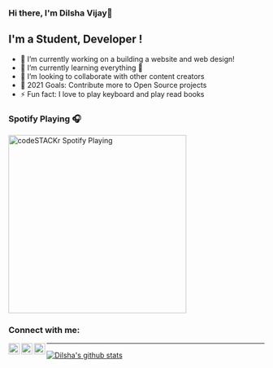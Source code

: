 ### Hi there, I'm Dilsha Vijay👋

## I'm a Student, Developer !

- 🔭 I’m currently working on a building a website and web design!
- 🌱 I’m currently learning everything 🤣
- 👯 I’m looking to collaborate with other content creators
- 🥅 2021 Goals: Contribute more to Open Source projects
- ⚡ Fun fact: I love to play keyboard and play read books

### Spotify Playing 🎧

[<img src="https://now-playing-codestackr.vercel.app/api/spotify-playing" alt="codeSTACKr Spotify Playing" width="350" />](https://open.spotify.com/user/3aacjdskncnk5yqjua2d6h78v)

### Connect with me:

[<img align="left" alt="dilsha | Twitter" width="22px" src="https://cdn.jsdelivr.net/npm/simple-icons@v3/icons/twitter.svg" />][twitter]
[<img align="left" alt="dilsha | LinkedIn" width="22px" src="https://cdn.jsdelivr.net/npm/simple-icons@v3/icons/linkedin.svg" />][linkedin]
[<img align="left" alt="dilsha | Instagram" width="22px" src="https://cdn.jsdelivr.net/npm/simple-icons@v3/icons/instagram.svg" />][instagram]


---
[![Dilsha's github stats](https://github-readme-stats.vercel.app/api?username=dilshavijay)](https://github.com/anuraghazra/github-readme-stats)

[twitter]: https://twitter.com/dilshavijay
[instagram]: https://www.instagram.com/quotes_for_life_motive/
[linkedin]: https://www.linkedin.com/in/dilsha-vijay-381ba718a/

